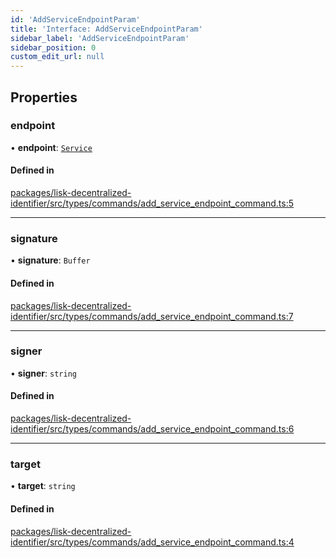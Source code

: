 ```yaml
---
id: 'AddServiceEndpointParam'
title: 'Interface: AddServiceEndpointParam'
sidebar_label: 'AddServiceEndpointParam'
sidebar_position: 0
custom_edit_url: null
---
```


## Properties

### endpoint

• **endpoint**: [`Service`](Service.md)

#### Defined in

[packages/lisk-decentralized-identifier/src/types/commands/add_service_endpoint_command.ts:5](https://github.com/aldhosutra/lisk-did/blob/2b84b93/packages/lisk-decentralized-identifier/src/types/commands/add_service_endpoint_command.ts#L5)

---

### signature

• **signature**: `Buffer`

#### Defined in

[packages/lisk-decentralized-identifier/src/types/commands/add_service_endpoint_command.ts:7](https://github.com/aldhosutra/lisk-did/blob/2b84b93/packages/lisk-decentralized-identifier/src/types/commands/add_service_endpoint_command.ts#L7)

---

### signer

• **signer**: `string`

#### Defined in

[packages/lisk-decentralized-identifier/src/types/commands/add_service_endpoint_command.ts:6](https://github.com/aldhosutra/lisk-did/blob/2b84b93/packages/lisk-decentralized-identifier/src/types/commands/add_service_endpoint_command.ts#L6)

---

### target

• **target**: `string`

#### Defined in

[packages/lisk-decentralized-identifier/src/types/commands/add_service_endpoint_command.ts:4](https://github.com/aldhosutra/lisk-did/blob/2b84b93/packages/lisk-decentralized-identifier/src/types/commands/add_service_endpoint_command.ts#L4)

